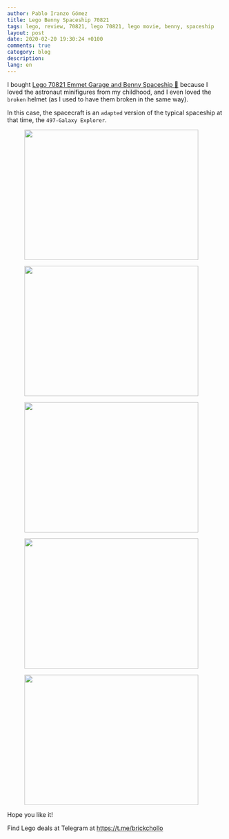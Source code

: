 ```yaml
---
author: Pablo Iranzo Gómez
title: Lego Benny Spaceship 70821
tags: lego, review, 70821, lego 70821, lego movie, benny, spaceship
layout: post
date: 2020-02-20 19:30:24 +0100
comments: true
category: blog
description:
lang: en
---
```


I bought [Lego 70821 Emmet Garage and Benny Spaceship 🛒](https://www.amazon.es/dp/B07FP2KS4F?tag=redken-21) because I loved the astronaut minifigures from my childhood, and I even loved the `broken` helmet (as I used to have them broken in the same way).

In this case, the spacecraft is an `adapted` version of the typical spaceship at that time, the `497-Galaxy Explorer`.

<div class="elegant-gallery" itemscope itemtype="http://schema.org/ImageGallery">
 <figure itemprop="associatedMedia" itemscope itemtype="http://schema.org/ImageObject">
        <a href="https://i.imgur.com/69ePXLB.jpg.jpg" itemprop="contentUrl" data-size="4032x3024">
            <img src="https://i.imgur.com/69ePXLBt.jpg" width="403" height="302" itemprop="thumbnail" alt="" />
        </a>
        <figcaption itemprop="caption description"></figcaption>
    </figure>
 <figure itemprop="associatedMedia" itemscope itemtype="http://schema.org/ImageObject">
        <a href="https://i.imgur.com/3iMki6z.jpg.jpg" itemprop="contentUrl" data-size="4032x3024">
            <img src="https://i.imgur.com/3iMki6zt.jpg" width="403" height="302" itemprop="thumbnail" alt="" />
        </a>
        <figcaption itemprop="caption description"></figcaption>
    </figure>
 <figure itemprop="associatedMedia" itemscope itemtype="http://schema.org/ImageObject">
        <a href="https://i.imgur.com/nov158s.jpg.jpg" itemprop="contentUrl" data-size="4032x3024">
            <img src="https://i.imgur.com/nov158st.jpg" width="403" height="302" itemprop="thumbnail" alt="" />
        </a>
        <figcaption itemprop="caption description"></figcaption>
    </figure>
 <figure itemprop="associatedMedia" itemscope itemtype="http://schema.org/ImageObject">
        <a href="https://i.imgur.com/gXfNh1I.jpg.jpg" itemprop="contentUrl" data-size="4032x3024">
            <img src="https://i.imgur.com/gXfNh1It.jpg" width="403" height="302" itemprop="thumbnail" alt="" />
        </a>
        <figcaption itemprop="caption description"></figcaption>
    </figure>
 <figure itemprop="associatedMedia" itemscope itemtype="http://schema.org/ImageObject">
        <a href="https://i.imgur.com/9juBiAV.jpg.jpg" itemprop="contentUrl" data-size="4032x3024">
            <img src="https://i.imgur.com/9juBiAVt.jpg" width="403" height="302" itemprop="thumbnail" alt="" />
        </a>
        <figcaption itemprop="caption description"></figcaption>
    </figure>
</div>

Hope you like it!

Find Lego deals at Telegram at <https://t.me/brickchollo>
